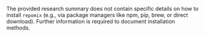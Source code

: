 The provided research summary does not contain specific details on how to install `repomix` (e.g., via package managers like npm, pip, brew, or direct download). Further information is required to document installation methods.
